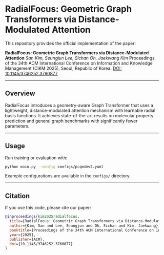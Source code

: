 # RadialFocus: Geometric Graph Transformers via Distance-Modulated Attention

This repository provides the official implementation of the paper:

**RadialFocus: Geometric Graph Transformers via Distance-Modulated Attention**
_San Kim, Seungjun Lee, Sichan Oh, Jaekwang Kim_
Proceedings of the 34th ACM International Conference on Information and Knowledge Management (CIKM 2025), Seoul, Republic of Korea.
[DOI: 10.1145/3746252.3760877](https://doi.org/10.1145/3746252.3760877)

---

## Overview
RadialFocus introduces a geometry-aware Graph Transformer that uses a lightweight, distance-modulated attention mechanism with learnable radial basis functions. It achieves state-of-the-art results on molecular property prediction and general graph benchmarks with significantly fewer parameters.

---

## Usage

Run training or evaluation with:

```bash
python main.py --config configs/pcqm4mv2.yaml
```

Example configurations are available in the `configs/` directory.

---

## Citation

If you use this code, please cite our paper:

```bibtex
@inproceedings{kim2025radialfocus,
  title={RadialFocus: Geometric Graph Transformers via Distance-Modulated Attention},
  author={Kim, San and Lee, Seungjun and Oh, Sichan and Kim, Jaekwang},
  booktitle={Proceedings of the 34th ACM International Conference on Information and Knowledge Management (CIKM '25)},
  year={2025},
  publisher={ACM},
  doi={10.1145/3746252.3760877}
}
```
